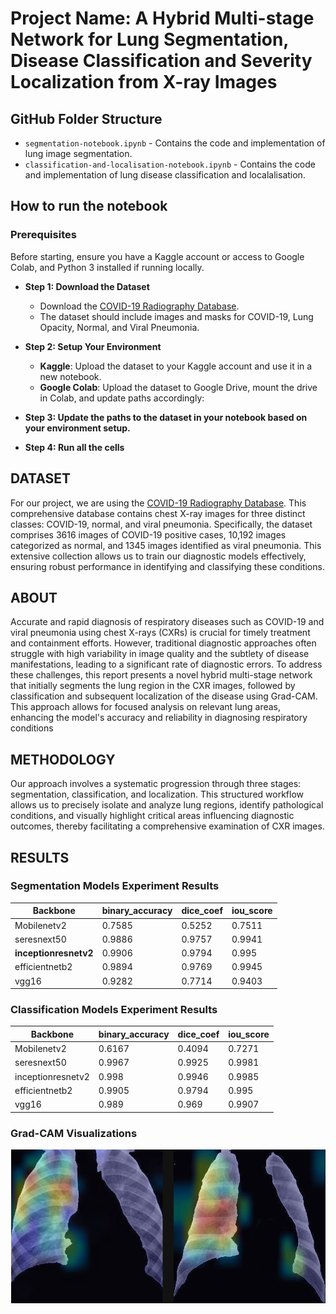 # Project Name: A Hybrid Multi-stage Network for Lung Segmentation, Disease Classification and Severity Localization from X-ray Images

## GitHub Folder Structure

- `segmentation-notebook.ipynb` - Contains the code and implementation of lung image segmentation.
- `classification-and-localisation-notebook.ipynb` - Contains the code and implementation of lung disease classification and localalisation.

## How to run the notebook

### Prerequisites
Before starting, ensure you have a Kaggle account or access to Google Colab, and Python 3 installed if running locally.

- **Step 1: Download the Dataset**
  - Download the [COVID-19 Radiography Database](https://www.kaggle.com/datasets/tawsifurrahman/covid19-radiography-database).
  - The dataset should include images and masks for COVID-19, Lung Opacity, Normal, and Viral Pneumonia.

- **Step 2: Setup Your Environment**
  - **Kaggle**: Upload the dataset to your Kaggle account and use it in a new notebook.
  - **Google Colab**: Upload the dataset to Google Drive, mount the drive in Colab, and update paths accordingly:
  
- **Step 3: Update the paths to the dataset in your notebook based on your environment setup.**
- **Step 4: Run all the cells**

## DATASET

For our project, we are using the [COVID-19 Radiography Database](https://www.kaggle.com/datasets/tawsifurrahman/covid19-radiography-database). This comprehensive database contains chest X-ray images for three distinct classes: COVID-19, normal, and viral pneumonia. Specifically, the dataset comprises 3616 images of COVID-19 positive cases, 10,192 images categorized as normal, and 1345 images identified as viral pneumonia. This extensive collection allows us to train our diagnostic models effectively, ensuring robust performance in identifying and classifying these conditions.

## ABOUT
Accurate and rapid diagnosis of respiratory diseases such as COVID-19 and viral pneumonia using chest X-rays (CXRs) is crucial for timely treatment and containment efforts. However, traditional diagnostic approaches often struggle with high variability in image quality and the subtlety of disease manifestations, leading to a significant rate of diagnostic errors. To address these challenges, this report presents a novel hybrid multi-stage network that initially segments the lung region in the CXR images, followed by classification and subsequent localization of the disease using Grad-CAM. This approach allows for focused analysis on relevant lung areas, enhancing the model's accuracy and reliability in diagnosing respiratory conditions

## METHODOLOGY
Our approach involves a systematic progression through three stages: segmentation, classification, and localization. This structured workflow allows us to precisely isolate and analyze lung regions, identify pathological conditions, and visually highlight critical areas influencing diagnostic outcomes, thereby facilitating a comprehensive examination of CXR images.

## RESULTS

### Segmentation Models Experiment Results

| Backbone         | binary_accuracy | dice_coef | iou_score |
|------------------|-----------------|-----------|-----------|
| Mobilenetv2      | 0.7585          | 0.5252    | 0.7511    |
| seresnext50      | 0.9886          | 0.9757    | 0.9941    |
| **inceptionresnetv2** | 0.9906   | 0.9794    | 0.995     |
| efficientnetb2   | 0.9894          | 0.9769    | 0.9945    |
| vgg16            | 0.9282          | 0.7714    | 0.9403    |

### Classification Models Experiment Results

| Backbone         | binary_accuracy | dice_coef | iou_score |
|------------------|-----------------|-----------|-----------|
| Mobilenetv2      | 0.6167          | 0.4094    | 0.7271    |
| seresnext50      | 0.9967          | 0.9925    | 0.9981    |
| inceptionresnetv2 | 0.998         | 0.9946    | 0.9985    |
| efficientnetb2   | 0.9905          | 0.9794    | 0.995     |
| vgg16            | 0.989           | 0.969     | 0.9907    |

### Grad-CAM Visualizations
<p align="center">
  <img src="Images/GradCam.jpg" alt="Superimposed Grad-CAM Image">
</p>
